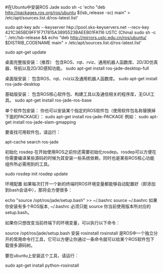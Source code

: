 #在Ubuntu中安装ROS Jade
sudo sh -c 'echo "deb http://packages.ros.org/ros/ubuntu $(lsb_release -sc) main" > /etc/apt/sources.list.d/ros-latest.list'

sudo apt-key adv --keyserver hkp://pool.sks-keyservers.net --recv-key 421C365BD9FF1F717815A3895523BAEEB01FA116
USTC (China)
 sudo sh -c '. /etc/lsb-release && echo "deb http://mirrors.ustc.edu.cn/ros/ubuntu/ $DISTRIB_CODENAME main" > /etc/apt/sources.list.d/ros-latest.list'

sudo apt-get update

桌面完整版安装：（推荐） 包含ROS、rqt、rviz、通用机器人函数库、2D/3D仿真器、导航以及2D/3D感知功能。
sudo apt-get install ros-jade-desktop-full

桌面版安装： 包含ROS、rqt、rviz以及通用机器人函数库。
sudo apt-get install ros-jade-desktop

基础版安装： 包含ROS核心软件包、构建工具以及通信相关的程序库，无GUI工具。
sudo apt-get install ros-jade-ros-base


单个软件包安装： 你也可以安装某个指定的ROS软件包（使用软件包名称替换掉下面的PACKAGE）：
sudo apt-get install ros-jade-PACKAGE
例如：
sudo apt-get install ros-jade-slam-gmapping

要查找可用软件包，请运行：

apt-cache search ros-jade

初始化 rosdep
在开始使用ROS之前你还需要初始化rosdep。rosdep可以方便在你需要编译某些源码的时候为其安装一些系统依赖，同时也是某些ROS核心功能组件所必需用到的工具。


sudo rosdep init
rosdep update

环境配置
如果每次打开一个新的终端时ROS环境变量都能够自动配置好（即添加到bash会话中），那将会方便很多：

echo "source /opt/ros/jade/setup.bash" >> ~/.bashrc
source ~/.bashrc
如果你安装有多个ROS版本, ~/.bashrc 必须只能 source 你当前使用版本所对应的 setup.bash。

如果你只想改变当前终端下的环境变量，可以执行以下命令：

source /opt/ros/jade/setup.bash
安装 rosinstall
rosinstall 是ROS中一个独立分开的常用命令行工具，它可以方便让你通过一条命令就可以给某个ROS软件包下载很多源码树。

要在ubuntu上安装这个工具，请运行：


sudo apt-get install python-rosinstall